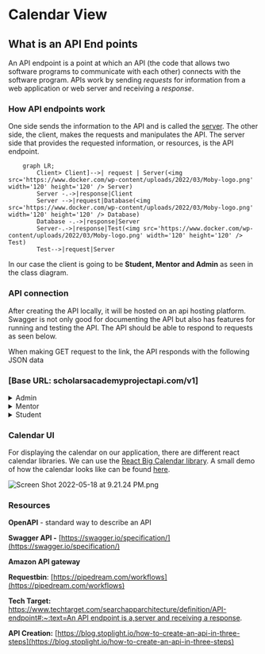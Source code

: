 # Calendar View

## What is an API End points

An API endpoint is a point at which an API (the code that allows two software programs to communicate with each other) connects with the software program. APIs work by sending *requests*
for information from a web application or web server and receiving a *response*.

### **How API endpoints work**

One side sends the information to the API and is called the [server](https://www.techtarget.com/searchnetworking/definition/client-server). The other side, the client, makes the requests and manipulates the API. The server side that provides the requested information, or resources, is the API endpoint.

```mermaid
    graph LR;
        Client> Client]-->| request | Server(<img src='https://www.docker.com/wp-content/uploads/2022/03/Moby-logo.png' width='120' height='120' /> Server)
        Server -.->|response|Client
        Server -->|request|Database(<img src='https://www.docker.com/wp-content/uploads/2022/03/Moby-logo.png' width='120' height='120' /> Database)
        Database -.->|response|Server
        Server-.->|response|Test(<img src='https://www.docker.com/wp-content/uploads/2022/03/Moby-logo.png' width='120' height='120' /> Test)
        Test-->|request|Server
```

In our case the client is going to be **Student, Mentor and Admin** as seen in the class diagram.

### API connection

After creating the API locally, it will be hosted on an api hosting platform. Swagger is not only good for documenting the API but also has features for running and testing the API. The API should be able to respond to requests as seen below.

When making GET request to the link, the API responds with the following JSON data

### [Base URL: scholarsacademyprojectapi.com/v1]

<details>
<summary>Admin</summary>

<details>

<summary>
GET       /admin/login       Logs admin into the system
</summary>

### Parameters

| Name | Description |
| ---- | ----------- |
| username(required)
string | The user name used for login |
| password(required)
string | The password used for login |

### Responses

| Code | Description               |
| ---- | ------------------------- |
| 200  | Successful Operation      |
| 400  | Invalid username/password |

```json
{
    "code": 200,
    "request": "admin_login",
    "message": "Successfully Logged In!"
}
```

```json
{
    "code": 400,
    "request": "admin_login",
    "message": "Invalid username or password. Please check try again"
}
```

</details>
<details>
<summary>
GET       /admin/getCalendarView       Gets the Calendar data
</summary>

### Parameters

    No Parameters needed.

### Responses

| Code | Description          |
| ---- | -------------------- |
| 200  | Successful Operation |

```json
{
  name:"Dinaol Tadesse",
     courses:{"csc 118","calculus"},
     calendar: {
    { 
     {"Tuesday","Thursday"},
              startTime:"00:12:00",
              endTime:"00:13:00"
   },
           { 
      {"Monday","Wednesday"},
              startTime:"00:07:00",
              endTime:"00:09:00"
  }
 }
}
```

</details>

<details>
<summary>
POST     /admin/addMentor       Adds New Mentor to Database
</summary>

### Parameters

| Name | Description |
| ---- | ----------- |
| body(required)
object | New Mentor Object. |

Example body value:

```json
{         
 name:"Dinaol Tadesse",
     courses:{"csc 118","calculus"},
     calendar: { 
   { 
    {"Tuesday","Thursday"},
            startTime:"00:12:00",
            endTime:"00:13:00"
  },
        { 
   {"Monday","Wednesday"},
            startTime:"00:07:00",
            endTime:"00:09:00"
  }
 }
}
```

### Responses

| Code | Description               |
| ---- | ------------------------- |
| 200  | Successful Operation      |
| 400  | Invalid Schedule supplied |

</details>

<details>
<summary>
PUT       /admin/changeSchedule       Updates the Schedule of Existing Mentor
</summary>

### Parameters

| Name | Description |
| ---- | ----------- |
| jNumber(required)
Int | The J number of the Mentor User |
| body(required)
object | Updated user Object. |

Example body value:

```json
{        
 name:"Dinaol Tadesse",
    courses:{"CSC 118","Data Structures"},
    calendar: { 
  { 
   {"Tuesday","Thursday"},
            startTime:"00:12:00",
            endTime:"00:13:00"
  },
        { 
   {"Monday","Wednesday"},
            startTime:"00:07:00",
            endTime:"00:09:00"
  }
 }
}
```

### Responses

| Code | Description               |
| ---- | ------------------------- |
| 200  | Successful Operation      |
| 400  | Invalid Schedule supplied |

</details>

<details>
<summary>
GET       /admin/logout       Logs out the admin
</summary>

### Parameters

No Parameters needed.

### Responses

| Code | Description          |
| ---- | -------------------- |
| 200  | Successful Operation |

```json
{
    "code": 200,
    "request": "admin_logout",
    "message": "Logged Out"
}
```

</details>

</details>

<details>
<summary>Mentor</summary>

<details>
<summary>
GET       /mentor/login       Logs Mentor into the system
    </summary>

### Parameters

| Name | Description |
| ---- | ----------- |
| username(required)
string | The user name used for login |
| password(required)
string | The password used for login |

### Responses

| Code | Description               |
| ---- | ------------------------- |
| 200  | Successful Operation      |
| 400  | Invalid username/password |

```json
{
    "code": 200,
    "request": "mentor_login",
    "message": "Successfully Logged In!"
}
```

```json
{
    "code": 400,
    "request": "mentor_login",
    "message": "Invalid username or password. Please check try again"
}
```

</details>
<details>

<summary>
GET       /mentor/getCalendarView       Gets the Calendar data
</summary>

### Parameters

No Parameters needed.

### Responses

| Code | Description          |
| ---- | -------------------- |
| 200  | Successful Operation |

```json
{         
 name:"Dinaol Tadesse",
    courses:{"csc 118","calculus"},
    calendar: { 
  { 
   {"Tuesday","Thursday"},
             startTime:"00:12:00",
             endTime:"00:13:00"
  },
           { 
      {"Monday","Wednesday"},
              startTime:"00:07:00",
              endTime:"00:09:00"
   }
 }
}
```

</details>

<details>
<summary>
PUT       /mentor/changeSchedule       Updates Schedule of the Mentor
</summary>

### Parameters

| Name | Description |
| ---- | ----------- |
| body(required)
object | Updated user Object. |

Example body value:

```json
{        
  name:"Dinaol Tadesse",
     courses:{"csc 118","calculus"},
     calendar: { 
   { 
    {"Tuesday","Thursday"},
             startTime:"00:12:00",
              endTime:"00:13:00"
  },
        { 
      {"Monday","Wednesday"},
            startTime:"00:07:00",
            endTime:"00:09:00"
  }
 }
}
```

### Responses

| Code | Description               |
| ---- | ------------------------- |
| 200  | Successful Operation      |
| 400  | Invalid Schedule supplied |

</details>

<details>
<summary>
GET       /mentor/logout       Logs out the Mentor
</summary>  

### Parameters

No Parameters needed.

### Responses

| Code | Description          |
| ---- | -------------------- |
| 200  | Successful Operation |

```json
{
    "code": 200,
    "request": "mentor_logout",
    "message": "Logged Out"
}
```

</details>

</details>

<details>
<summary>
Student
</summary>
<details>
<summary>
GET       /student/login       Logs Student into the system
</summary>

### Parameters

| Name | Description |
| ---- | ----------- |
| username(required)
string | The user name used for login |
| password(required)
string | The password used for login |

### Responses

| Code | Description               |
| ---- | ------------------------- |
| 200  | Successful Operation!     |
| 400  | Invalid username/password |

```json
{
    "code": 200,
    "request": "student_login",
    "message": "Successfully Logged In!"
}
```

```json
{
    "code": 400,
    "request": "student_login",
    "message": "Invalid username or password. Please check try again"
}
```

</details>

<details>
<summary>
GET       /student/getCalendarView       Gets the Calendar Data.
</summary>

### Parameters

No Parameters needed.

### Responses

| Code | Description          |
| ---- | -------------------- |
| 200  | Successful Operation |

```json
{         
name:"Dinaol Tadesse",
     courses:{"csc 118","calculus"},
     calendar: 
  { 
   { 
    {"Tuesday","Thursday"},
            startTime:"00:12:00",
            endTime:"00:13:00"
   },
           { 
      {"Monday","Wednesday"},
            startTime:"00:07:00",
            endTime:"00:09:00"
   }
 }
}
```

</details>

<details>
<summary>
POST       /student/scheduleEvent       create appointment with Mentor
</summary>

### Parameters

| Name | Description |
| ---- | ----------- |
| body(required)
object | New event object. |

Example body value:

```json
{
    "eventId": 12,
    "mentorName": "Dinaol Tadesse",
    "studentName": "Amber Heard",
    "startDate": "2022-05-23 T21:15:23",
    "endDate": "2022-05-23 T22:15:23"
}
```

### Responses

| Code | Description            |
| ---- | ---------------------- |
| 200  | Successful Operation   |
| 400  | Invalid Event supplied |
| 404  | Event not found        |

</details>
<details>
<summary>
GET       /student/logout       Logs out the Student
</summary>

### Parameters

No Parameters needed.

### Responses

| Code | Description          |
| ---- | -------------------- |
| 200  | Successful Operation |

```json
{
    "code": 200,
    "request": "Student_logout",
    "message": "Logged Out"
}
```

</details>
</details>

### Calendar UI

For displaying the calendar on our application, there are different react calendar libraries. We can use the [React Big Calendar library](https://github.com/jquense/react-big-calendar). A small demo of how the calendar looks like can be found [here](https://jquense.github.io/react-big-calendar/examples/index.html?path=/story/about-big-calendar--page).

![Screen Shot 2022-05-18 at 9.21.24 PM.png](https://user-images.githubusercontent.com/32272045/169191267-b8572369-bd86-4794-ae0f-6da53c1bf57c.png)

### Resources

**OpenAPI** - standard way to describe an API

**Swagger API -** [https://swagger.io/specification/](https://swagger.io/specification/)

**Amazon API gateway**

**Requestbin**: [https://pipedream.com/workflows](https://pipedream.com/workflows)

**Tech Target:** [https://www.techtarget.com/searchapparchitecture/definition/API-endpoint#:~:text=An API endpoint is a,server and receiving a response](https://www.techtarget.com/searchapparchitecture/definition/API-endpoint#:~:text=An%20API%20endpoint%20is%20a,server%20and%20receiving%20a%20response).

**API Creation:** [https://blog.stoplight.io/how-to-create-an-api-in-three-steps](https://blog.stoplight.io/how-to-create-an-api-in-three-steps)
